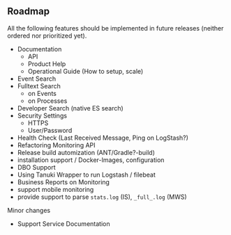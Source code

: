 ## Roadmap

All the following features should be implemented in future releases (neither ordered nor prioritized yet). 

* Documentation
    * API
    * Product Help
    * Operational Guide (How to setup, scale)
* Event Search
* Fulltext Search
    * on Events
    * on Processes
* Developer Search (native ES search)
* Security Settings
    * HTTPS
    * User/Password
* Health Check (Last Received Message, Ping on LogStash?)
* Refactoring Monitoring API
* Release build automization (ANT/Gradle?-build)
* installation support / Docker-Images, configuration
* DBO Support 
* Using Tanuki Wrapper to run Logstash / filebeat
* Business Reports on Monitoring
* support mobile monitoring
* provide support to parse `stats.log` (IS), `_full_.log` (MWS)

Minor changes

* Support Service Documentation
